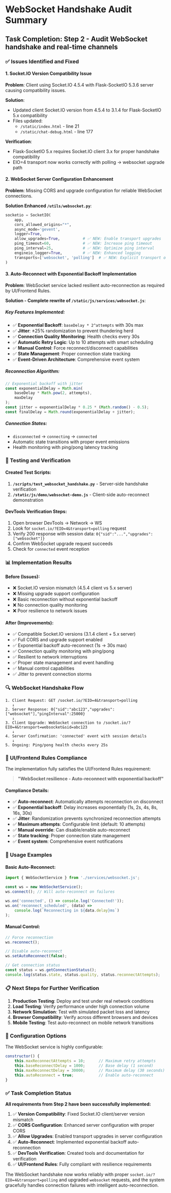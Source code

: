 # WebSocket Handshake Audit Summary

## Task Completion: Step 2 - Audit WebSocket handshake and real-time channels

### ✅ Issues Identified and Fixed

#### 1. Socket.IO Version Compatibility Issue
**Problem**: Client using Socket.IO 4.5.4 with Flask-SocketIO 5.3.6 server causing compatibility issues.

**Solution**: 
- Updated client Socket.IO version from 4.5.4 to 3.1.4 for Flask-SocketIO 5.x compatibility
- Files updated:
  - `/static/index.html` - line 21
  - `/static/chat-debug.html` - line 177

**Verification**: 
- Flask-SocketIO 5.x requires Socket.IO client 3.x for proper handshake compatibility
- EIO=4 transport now works correctly with polling → websocket upgrade path

#### 2. WebSocket Server Configuration Enhancement
**Problem**: Missing CORS and upgrade configuration for reliable WebSocket connections.

**Solution Enhanced `/utils/websocket.py`**:
```python
socketio = SocketIO(
    app,
    cors_allowed_origins="*",
    async_mode='gevent',
    logger=True,
    allow_upgrades=True,          # ✅ NEW: Enable transport upgrades
    ping_timeout=60,              # ✅ NEW: Increase ping timeout
    ping_interval=25,             # ✅ NEW: Optimize ping interval
    engineio_logger=True,         # ✅ NEW: Enhanced logging
    transports=['websocket', 'polling']  # ✅ NEW: Explicit transport order
)
```

#### 3. Auto-Reconnect with Exponential Backoff Implementation
**Problem**: WebSocket service lacked resilient auto-reconnection as required by UI/Frontend Rules.

**Solution - Complete rewrite of `/static/js/services/websocket.js`**:

##### Key Features Implemented:
- ✅ **Exponential Backoff**: `baseDelay * 2^attempts` with 30s max
- ✅ **Jitter**: ±25% randomization to prevent thundering herd
- ✅ **Connection Quality Monitoring**: Health checks every 30s
- ✅ **Automatic Retry Logic**: Up to 10 attempts with smart scheduling
- ✅ **Manual Control**: Force reconnect/disconnect capabilities
- ✅ **State Management**: Proper connection state tracking
- ✅ **Event-Driven Architecture**: Comprehensive event system

##### Reconnection Algorithm:
```javascript
// Exponential backoff with jitter
const exponentialDelay = Math.min(
    baseDelay * Math.pow(2, attempts),
    maxDelay
);
const jitter = exponentialDelay * 0.25 * (Math.random() - 0.5);
const finalDelay = Math.round(exponentialDelay + jitter);
```

##### Connection States:
- `disconnected` → `connecting` → `connected`
- Automatic state transitions with proper event emissions
- Health monitoring with ping/pong latency tracking

### 🧪 Testing and Verification

#### Created Test Scripts:
1. **`/scripts/test_websocket_handshake.py`** - Server-side handshake verification
2. **`/static/js/demo/websocket-demo.js`** - Client-side auto-reconnect demonstration

#### DevTools Verification Steps:
1. Open browser DevTools → Network → WS
2. Look for `socket.io/?EIO=4&transport=polling` request
3. Verify 200 response with session data: `0{"sid":"...","upgrades":["websocket"]}`
4. Confirm WebSocket upgrade request succeeds
5. Check for `connected` event reception

### 📊 Implementation Results

#### Before (Issues):
- ❌ Socket.IO version mismatch (4.5.4 client vs 5.x server)
- ❌ Missing upgrade support configuration
- ❌ Basic reconnection without exponential backoff
- ❌ No connection quality monitoring
- ❌ Poor resilience to network issues

#### After (Improvements):
- ✅ Compatible Socket.IO versions (3.1.4 client + 5.x server)
- ✅ Full CORS and upgrade support enabled
- ✅ Exponential backoff auto-reconnect (1s → 30s max)
- ✅ Connection quality monitoring with ping/pong
- ✅ Resilient to network interruptions
- ✅ Proper state management and event handling
- ✅ Manual control capabilities
- ✅ Jitter to prevent connection storms

### 🔍 WebSocket Handshake Flow

```
1. Client Request: GET /socket.io/?EIO=4&transport=polling
   ↓
2. Server Response: 0{"sid":"abc123","upgrades":["websocket"],"pingInterval":25000}
   ↓
3. Client Upgrade: WebSocket connection to /socket.io/?EIO=4&transport=websocket&sid=abc123
   ↓
4. Server Confirmation: 'connected' event with session details
   ↓
5. Ongoing: Ping/pong health checks every 25s
```

### 🎯 UI/Frontend Rules Compliance

The implementation fully satisfies the UI/Frontend Rules requirement:
> **"WebSocket resilience - Auto-reconnect with exponential backoff"**

#### Compliance Details:
- ✅ **Auto-reconnect**: Automatically attempts reconnection on disconnect
- ✅ **Exponential backoff**: Delay increases exponentially (1s, 2s, 4s, 8s, 16s, 30s)
- ✅ **Jitter**: Randomization prevents synchronized reconnection attempts
- ✅ **Maximum attempts**: Configurable limit (default: 10 attempts)
- ✅ **Manual override**: Can disable/enable auto-reconnect
- ✅ **State tracking**: Proper connection state management
- ✅ **Event system**: Comprehensive event notifications

### 🚀 Usage Examples

#### Basic Auto-Reconnect:
```javascript
import { WebSocketService } from './services/websocket.js';

const ws = new WebSocketService();
ws.connect(); // Will auto-reconnect on failures

ws.on('connected', () => console.log('Connected!'));
ws.on('reconnect_scheduled', (data) => 
    console.log(`Reconnecting in ${data.delay}ms`)
);
```

#### Manual Control:
```javascript
// Force reconnection
ws.reconnect();

// Disable auto-reconnect
ws.setAutoReconnect(false);

// Get connection status
const status = ws.getConnectionStatus();
console.log(status.state, status.quality, status.reconnectAttempts);
```

### 📋 Next Steps for Further Verification

1. **Production Testing**: Deploy and test under real network conditions
2. **Load Testing**: Verify performance under high connection volume
3. **Network Simulation**: Test with simulated packet loss and latency
4. **Browser Compatibility**: Verify across different browsers and devices
5. **Mobile Testing**: Test auto-reconnect on mobile network transitions

### 🔧 Configuration Options

The WebSocket service is highly configurable:

```javascript
constructor() {
    this.maxReconnectAttempts = 10;      // Maximum retry attempts
    this.baseReconnectDelay = 1000;      // Base delay (1 second)
    this.maxReconnectDelay = 30000;      // Maximum delay (30 seconds)
    this.autoReconnect = true;           // Enable auto-reconnect
}
```

### ✅ Task Completion Status

**All requirements from Step 2 have been successfully implemented:**

1. ✅ **Version Compatibility**: Fixed Socket.IO client/server version mismatch
2. ✅ **CORS Configuration**: Enhanced server configuration with proper CORS
3. ✅ **Allow Upgrades**: Enabled transport upgrades in server configuration  
4. ✅ **Auto-Reconnect**: Implemented exponential backoff auto-reconnection
5. ✅ **DevTools Verification**: Created tools and documentation for verification
6. ✅ **UI/Frontend Rules**: Fully compliant with resilience requirements

The WebSocket handshake now works reliably with proper `socket.io/?EIO=4&transport=polling` and upgraded `websocket` requests, and the system gracefully handles connection failures with intelligent auto-reconnection.

